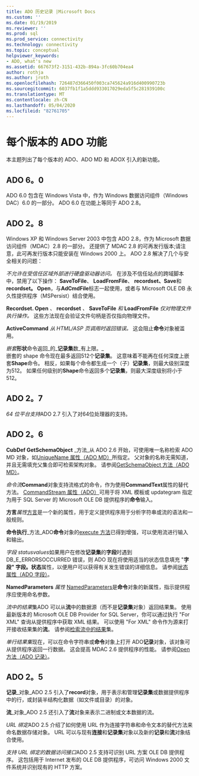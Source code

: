 ```yaml
---
title: ADO 历史记录 |Microsoft Docs
ms.custom: ''
ms.date: 01/19/2019
ms.reviewer: ''
ms.prod: sql
ms.prod_service: connectivity
ms.technology: connectivity
ms.topic: conceptual
helpviewer_keywords:
- ADO, what's new
ms.assetid: 667673f2-3151-432b-894a-3fc60b704ea4
author: rothja
ms.author: jroth
ms.openlocfilehash: 726487d366450f003ca745624a916d400990723b
ms.sourcegitcommit: 6037fb1f1a5ddd933017029eda5f5c281939100c
ms.translationtype: MT
ms.contentlocale: zh-CN
ms.lasthandoff: 05/04/2020
ms.locfileid: "82761705"
---
```

# <a name="ado-features-for-each-release"></a>每个版本的 ADO 功能

本主题列出了每个版本的 ADO、ADO MD 和 ADOX 引入的新功能。

## <a name="ado-60"></a>ADO 6。0

 ADO 6.0 包含在 Windows Vista 中，作为 Windows 数据访问组件（Windows DAC）6.0 的一部分。 ADO 6.0 在功能上等同于 ADO 2.8。

## <a name="ado-28"></a>ADO 2。8

 Windows XP 和 Windows Server 2003 中包含 ADO 2.8，作为 Microsoft 数据访问组件（MDAC）2.8 的一部分。 还提供了 MDAC 2.8 的可再发行版本;请注意，此可再发行版本只能安装在 Windows 2000 上。 ADO 2.8 解决了几个与安全相关的问题：

 *不允许在受信任区域外部进行硬盘驱动器访问。*
在涉及不信任站点的跨域脚本中，禁用了以下操作： **SaveToFile**、 **LoadFromFile**、 **recordset、Save**和**recordset。 Open**，与**AdCmdFile**标志一起使用，或者与 Microsoft OLE DB 永久性提供程序（MSPersist）结合使用。

 **Recordset. Open** _、_  **recordset** _、_  **SaveToFile** _和_  **LoadFromFile**  _仅对物理文件执行操作。_
这些方法现在会验证文件句柄是否仅指向物理文件。

 **ActiveCommand**  _从 HTML/ASP 页调用时返回错误。_
这会阻止**命令**对象被滥用。

 _嵌套_**形状**命令返回_的_**记录集**数_有上限。_        
嵌套的 shape 命令现在最多返回512个**记录集**。 这意味着不能再在任何深度上嵌套**Shape**命令。 相反，如果每个命令都生成一个（子）**记录集**，则最大级别深度为512。 如果任何级别的**Shape**命令返回多个**记录集**，则最大深度级别将小于512。

## <a name="ado-27"></a>ADO 2。7

 *64 位平台支持*ADO 2.7 引入了对64位处理器的支持。

## <a name="ado-26"></a>ADO 2。6

 **CubDef GetSchemaObject**  _方法_从 ADO 2.6 开始，可使用唯一名称检索 ADO MD 对象，如[UniqueName 属性（ADO MD）](../../ado/reference/ado-md-api/uniquename-property-ado-md.md)所指定。 父对象的名称无需知道，并且无需填充父集合即可检索架构对象。 请参阅[GetSchemaObject 方法（ADO MD）](../../ado/reference/ado-md-api/getschemaobject-method-ado-md.md)。

 *命令流***Command**对象支持流格式的命令，作为使用**CommandText**属性的替代方法。 [CommandStream 属性（ADO）](../../ado/reference/ado-api/commandstream-property-ado.md)可用于将 XML 模板或 updategram 指定为用于 SQL Server 的 Microsoft OLE DB 提供程序的**命令**输入。

 **方言**_属性_[方言](../../ado/reference/ado-api/dialect-property.md)是一个新的属性，用于定义提供程序用于分析字符串或流的语法和一般规则。  

 **命令执行**_方法_ADO**命令**对象的[execute 方法](../../ado/reference/ado-api/execute-method-ado-command.md)已得到增强，可以使用流进行输入和输出。  

 *字段 statusvalues*如果用户在修改**记录集**的**字段**时遇到 DB_E_ERRORSOCCURRED 错误，则 ADO 现在将使用适当的状态信息填充 "**字段" 字段。状态**属性，以便用户可以获得有关发生错误的详细信息。 请参阅[状态属性（ADO 字段）](../../ado/reference/ado-api/status-property-ado-field.md)。

 **NamedParameters**  _属性_ [NamedParameters](../../ado/reference/ado-api/namedparameters-property-ado.md)是**命令**对象的新属性，指示提供程序应使用命名参数。

 *流中的结果*集ADO 可以从**流**中的数据源（而不是**记录集**对象）返回结果集。 使用最新版本的 Microsoft OLE DB Provider for SQL Server，你可以通过执行 "For XML" 查询从提供程序中获取 XML 结果。 可以使用 "For XML" 命令作为源来打开接收结果集的**流**。 请参阅[检索流中的结果](../../ado/guide/data/retrieving-resultsets-into-streams.md)集。

 *单行结果集*现在，可以在命令字符串或**命令**对象上打开 ADO**记录**对象，该对象可从提供程序返回一行数据。 这会提高 MDAC 2.6 提供程序的性能。 请参阅[Open 方法（ADO 记录）](../../ado/reference/ado-api/open-method-ado-record.md)。

## <a name="ado-25"></a>ADO 2。5

 **记录**_对象_ADO 2.5 引入了**record**对象，用于表示和管理**记录集**或数据提供程序中的行，或封装半结构化数据（如文件或目录）的对象。

 **流**_对象_ADO 2.5 还引入了**流**对象来表示二进制或文本数据的流。

 *URL 绑定*ADO 2.5 介绍了如何使用 URL 作为连接字符串和命令文本的替代方法来命名数据存储对象。 URL 可以与现有**连接**和**记录集**对象以及新的**记录**和**流**对象结合使用。

 *支持 URL 绑定的数据访问接口*ADO 2.5 支持可识别 URL 方案 OLE DB 提供程序。 这包括用于 Internet 发布的 OLE DB 提供程序，可访问 Windows 2000 文件系统并识别现有的 HTTP 方案。
